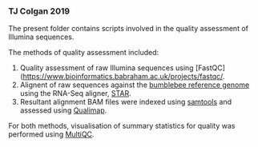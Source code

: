 ### TJ Colgan 2019

The present folder contains scripts involved in the quality assessment of Illumina sequences.  

The methods of quality assessment included:  
1. Quality assessment of raw Illumina sequences using [FastQC](https://www.bioinformatics.babraham.ac.uk/projects/fastqc/.  
2. Alignent of raw sequences against the [bumblebee reference genome](https://www.ncbi.nlm.nih.gov/assembly/GCF_000214255.1) using the RNA-Seq aligner, [STAR](https://github.com/alexdobin/STAR).  
3. Resultant alignment BAM files were indexed using [samtools](https://github.com/samtools/samtools) and assessed using [Qualimap](http://qualimap.bioinfo.cipf.es/).  

For both methods, visualisation of summary statistics for quality was performed using [MultiQC](https://multiqc.info/).  
